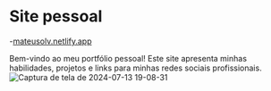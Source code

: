 ﻿# Site pessoal
-[mateusolv.netlify.app](https://mateusolv.netlify.app/)

Bem-vindo ao meu portfólio pessoal! Este site apresenta minhas habilidades,
projetos e links para minhas redes sociais profissionais.
![Captura de tela de 2024-07-13 19-08-31](https://github.com/user-attachments/assets/39c41cea-5325-4a3a-9a04-91f26b7a5e11)

